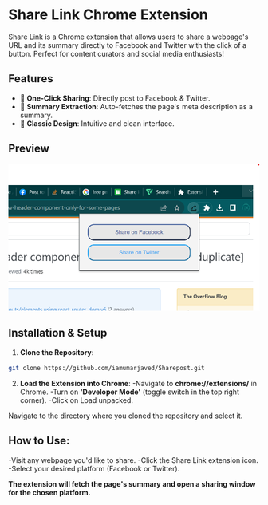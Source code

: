 # Share Link Chrome Extension

Share Link is a Chrome extension that allows users to share a webpage's URL and its summary directly to Facebook and Twitter with the click of a button. Perfect for content curators and social media enthusiasts!

## Features

- 🚀 **One-Click Sharing**: Directly post to Facebook & Twitter.
- 📑 **Summary Extraction**: Auto-fetches the page's meta description as a summary.
- 🎨 **Classic Design**: Intuitive and clean interface.

## Preview

![Extension Preview](popup.png)

## Installation & Setup

1. **Clone the Repository**:
```bash
git clone https://github.com/iamumarjaved/Sharepost.git
```

2. **Load the Extension into Chrome**:
   -Navigate to **chrome://extensions/** in Chrome.
   -Turn on **'Developer Mode'** (toggle switch in the top right corner).
   -Click on Load unpacked.

Navigate to the directory where you cloned the repository and select it.

## How to Use:
   -Visit any webpage you'd like to share.
   -Click the Share Link extension icon.
   -Select your desired platform (Facebook or Twitter).
   
**The extension will fetch the page's summary and open a sharing window for the chosen platform.**
